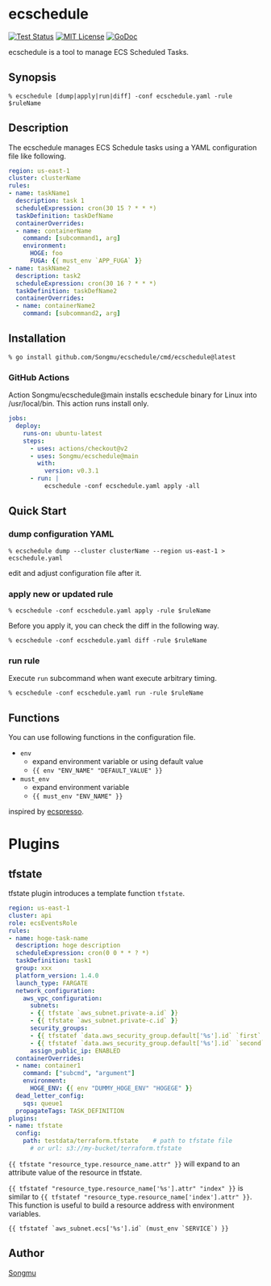 ecschedule
=======

[![Test Status](https://github.com/Songmu/ecschedule/workflows/test/badge.svg?branch=main)][actions]
[![MIT License](http://img.shields.io/badge/license-MIT-blue.svg?style=flat-square)][license]
[![GoDoc](https://godoc.org/github.com/Songmu/ecschedule?status.svg)][godoc]

[actions]: https://github.com/Songmu/ecschedule/actions?workflow=test
[license]: https://github.com/Songmu/ecschedule/blob/main/LICENSE
[godoc]: https://godoc.org/github.com/Songmu/ecschedule

ecschedule is a tool to manage ECS Scheduled Tasks.

## Synopsis

```command
% ecschedule [dump|apply|run|diff] -conf ecschedule.yaml -rule $ruleName
```

## Description

The ecschedule manages ECS Schedule tasks using a YAML configuration file like following.

```yaml
region: us-east-1
cluster: clusterName
rules:
- name: taskName1
  description: task 1
  scheduleExpression: cron(30 15 ? * * *)
  taskDefinition: taskDefName
  containerOverrides:
  - name: containerName
    command: [subcommand1, arg]
    environment:
      HOGE: foo
      FUGA: {{ must_env `APP_FUGA` }}
- name: taskName2
  description: task2
  scheduleExpression: cron(30 16 ? * * *)
  taskDefinition: taskDefName2
  containerOverrides:
  - name: containerName2
    command: [subcommand2, arg]
```

## Installation

```console
% go install github.com/Songmu/ecschedule/cmd/ecschedule@latest
```

### GitHub Actions

Action Songmu/ecschedule@main installs ecschedule binary for Linux into /usr/local/bin. This action runs install only.

```yaml
jobs:
  deploy:
    runs-on: ubuntu-latest
    steps:
      - uses: actions/checkout@v2
      - uses: Songmu/ecschedule@main
        with:
          version: v0.3.1
      - run: |
          ecschedule -conf ecschedule.yaml apply -all
```

## Quick Start

### dump configuration YAML

```console
% ecschedule dump --cluster clusterName --region us-east-1 > ecschedule.yaml
```

edit and adjust configuration file after it.

### apply new or updated rule

```console
% ecschedule -conf ecschedule.yaml apply -rule $ruleName
```

Before you apply it, you can check the diff in the following way.

```console
% ecschedule -conf ecschedule.yaml diff -rule $ruleName
```

### run rule

Execute `run` subcommand when want execute arbitrary timing.

```console
% ecschedule -conf ecschedule.yaml run -rule $ruleName
```

## Functions

You can use following functions in the configuration file.

- `env`
    - expand environment variable or using default value
    - `{{ env "ENV_NAME" "DEFAULT_VALUE" }}`
- `must_env`
    - expand environment variable
    - `{{ must_env "ENV_NAME" }}`

inspired by [ecspresso](https://github.com/kayac/ecspresso).

# Plugins

## tfstate

tfstate plugin introduces a template function `tfstate`.

```yaml
region: us-east-1
cluster: api
role: ecsEventsRole
rules:
- name: hoge-task-name
  description: hoge description
  scheduleExpression: cron(0 0 * * ? *)
  taskDefinition: task1
  group: xxx
  platform_version: 1.4.0
  launch_type: FARGATE
  network_configuration:
    aws_vpc_configuration:
      subnets:
      - {{ tfstate `aws_subnet.private-a.id` }}
      - {{ tfstate `aws_subnet.private-c.id` }}
      security_groups:
      - {{ tfstatef `data.aws_security_group.default['%s'].id` `first` }}
      - {{ tfstatef `data.aws_security_group.default['%s'].id` `second` }}
      assign_public_ip: ENABLED
  containerOverrides:
  - name: container1
    command: ["subcmd", "argument"]
    environment:
      HOGE_ENV: {{ env "DUMMY_HOGE_ENV" "HOGEGE" }}
  dead_letter_config:
    sqs: queue1
  propagateTags: TASK_DEFINITION
plugins:
- name: tfstate
  config:
    path: testdata/terraform.tfstate    # path to tfstate file
      # or url: s3://my-bucket/terraform.tfstate
```

`{{ tfstate "resource_type.resource_name.attr" }}` will expand to an attribute value of the resource in tfstate.  

`{{ tfstatef "resource_type.resource_name['%s'].attr" "index" }}` is similar to `{{ tfstatef "resource_type.resource_name['index'].attr" }}`.  
This function is useful to build a resource address with environment variables.  

```
{{ tfstatef `aws_subnet.ecs['%s'].id` (must_env `SERVICE`) }}
```

## Author

[Songmu](https://github.com/Songmu)
